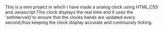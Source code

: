 This is a mini project in which i have made a analog clock using HTML,CSS and Javascript.This clock displays the real time and it uses the 'setInterval()'to ensure that the clocks hands are updated every second,thus keeping the clock display accurate and continuosly ticking.
